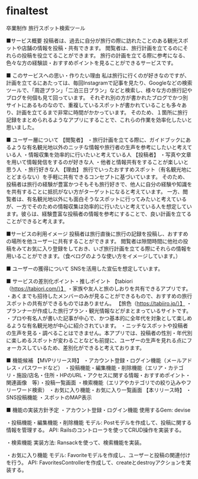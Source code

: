 # finaltest
卒業制作
旅行スポット検索ツール

■サービス概要
投稿者は、過去に自分が旅行の際に訪れたことのある観光スポットや店舗の情報を投稿・共有できます。
閲覧者は、旅行計画を立てるのにそれらの投稿を役立てることができます。
旅行の計画を立てる際に参考になる、色々な方の経験談・おすすめポイントを見ることができるサービスです。


■ このサービスへの思い・作りたい理由
私は旅行に行くのが好きなのですが、計画を立てるにあたっては、毎回Instagramで記事を見たり、Googleなどの検索ツールで、「周遊プラン」「二泊三日プラン」などと検索し、様々な方の旅行記やブログを何個も見て回っています。
それぞれ別の方が書かれたブログでかつ別サイトにあるものなので、重複しているスポットが書かれていることも多々あり、計画を立てるまで非常に時間がかかっています。
そのため、１箇所に旅行記録をまとめられるようなアプリにすることで、これらの作業を効率化したいと思いました。

■ ユーザー層について
【閲覧者】
・旅行計画を立てる際に、ガイドブックにあるような有名観光地以外のニッチな情報や旅行者の生声を参考にしたいと考えている人
・情報収集を効率的に行いたいと考えている人
【投稿者】
・写真や文章を用いて情報発信をするのが好きな人
・他者と情報共有をすることが楽しいと思う人
・旅行好きな人
【理由】
旅行でいったおすすめスポット（有名観光地にとどまらない）を手軽に共有できるコンセプトに基づいています。
そのため、投稿者は旅行の経験が豊富かつそもそも旅行好きで、他人に自分の経験や知識をを共有することに抵抗がない方がターゲットになると考えています。
一方、閲覧者は、有名観光地以外にも面白そうなスポットに行ってみたいと考えているが、一方でそのための情報収集は効率的に行いたいと考えている人を想定しています。彼らは、経験豊富な投稿者の情報を参考にすることで、良い計画を立てることができると考えます。

■サービスの利用イメージ
投稿者は旅行直後に旅行の記録を投稿し、おすすめの場所を他ユーザーに共有することができます。
閲覧者は隙間時間に他社の投稿をみてお気に入り登録をしておき、いざ旅行計画を立てる際にそれらの情報を用いることができます。（食べログのような使い方をイメージしています。）


■ ユーザーの獲得について
SNSを活用した宣伝を想定しています。

■ サービスの差別化ポイント・推しポイント
【tabiori（https://tabiori.com/）】
・家族や友人と旅のしおりを共有できるアプリです。
・あくまでも招待したメンバーのみが見ることができるもので、おすすめの旅行スポットの共有ができるものではありません。
【旅色（https://tabiiro.jp/）】
・プランナーが作成した旅行プラン・観光情報などがまとまっているサイトです。
・プロや有名人が書いた記事が中心で、かつ基本的に全年代を対象として楽しめるような有名観光地が中心に紹介されています。
・ニッチなスポットや投稿者の生声を見る・調べることはできません。本アプリでは、投稿者の性別・年代別に楽しめるスポットが変わることなども前提に、ユーザーの生声を見れる点にフォーカスしているため、差別化ができると考えております。

■ 機能候補
【MVPリリース時】
・アカウント登録・ログイン機能（メールアドレス・パスワードなど）
・投稿機能・編集機能・削除機能（エリア・カテゴリ・施設/店名・住所・HPのURL・アクセスに関する情報・おすすめポイント・関連画像　等）・投稿一覧画面
・検索機能（エリアやカテゴリでの絞り込みやフリーワード検索）
・お気に入り機能・お気に入り一覧画面
【本リリース時】
・SNS投稿機能
・スポットのMAP表示

■ 機能の実装方針予定
・アカウント登録・ログイン機能
使用するGem: devise

・投稿機能・編集機能・削除機能
モデル: Postモデルを作成して、投稿に関する情報を管理する。
API: Railsのコントローラを使ってCRUD操作を実装する。

・検索機能
実装方法: Ransackを使って、検索機能を実装。

・お気に入り機能
モデル: Favoriteモデルを作成し、ユーザーと投稿の関連付けを行う。
API: FavoritesControllerを作成して、createとdestroyアクションを実装する。